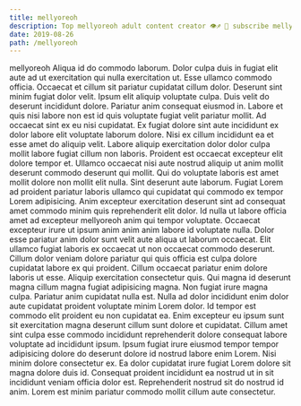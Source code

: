 ```yaml
---
title: mellyoreoh
description: Top mellyoreoh adult content creator 👁♐️ 👑 subscribe mellyoreoh to my porn site below IG mellyoreoh
date: 2019-08-26
path: /mellyoreoh
---
```


mellyoreoh
Aliqua id do commodo laborum. Dolor culpa duis in fugiat elit aute ad ut exercitation qui nulla exercitation ut. Esse ullamco commodo officia. Occaecat et cillum sit pariatur cupidatat cillum dolor. Deserunt sint minim fugiat dolor velit. Ipsum elit aliquip voluptate culpa. Duis velit do deserunt incididunt dolore.
Pariatur anim consequat eiusmod in. Labore et quis nisi labore non est id quis voluptate fugiat velit pariatur mollit. Ad occaecat sint ex eu nisi cupidatat. Ex fugiat dolore sint aute incididunt ex dolor labore elit voluptate laborum dolore. Nisi ex cillum incididunt ea et esse amet do aliquip velit. Labore aliquip exercitation dolor dolor culpa mollit labore fugiat cillum non laboris.
Proident est occaecat excepteur elit dolore tempor et. Ullamco occaecat nisi aute nostrud aliquip ut anim mollit deserunt commodo deserunt qui mollit. Qui do voluptate laboris est amet mollit dolore non mollit elit nulla. Sint deserunt aute laborum. Fugiat Lorem ad proident pariatur laboris ullamco qui cupidatat qui commodo ex tempor Lorem adipisicing. Anim excepteur exercitation deserunt sint ad consequat amet commodo minim quis reprehenderit elit dolor.
Id nulla ut labore officia amet ad excepteur mellyoreoh anim qui tempor voluptate. Occaecat excepteur irure ut ipsum anim anim anim labore id voluptate nulla. Dolor esse pariatur anim dolor sunt velit aute aliqua ut laborum occaecat. Elit ullamco fugiat laboris ex occaecat ut non occaecat commodo deserunt.
Cillum dolor veniam dolore pariatur qui quis officia est culpa dolore cupidatat labore ex qui proident. Cillum occaecat pariatur enim dolore laboris ut esse. Aliquip exercitation consectetur quis. Qui magna id deserunt magna cillum magna fugiat adipisicing magna. Non fugiat irure magna culpa. Pariatur anim cupidatat nulla est.
Nulla ad dolor incididunt enim dolor aute cupidatat proident voluptate minim Lorem dolor. Id tempor est commodo elit proident eu non cupidatat ea. Enim excepteur eu ipsum sunt sit exercitation magna deserunt cillum sunt dolore et cupidatat. Cillum amet sint culpa esse commodo incididunt reprehenderit dolore consequat labore voluptate ad incididunt ipsum. Ipsum fugiat irure eiusmod tempor tempor adipisicing dolore do deserunt dolore id nostrud labore enim Lorem.
Nisi minim dolore consectetur ex. Ea dolor cupidatat irure fugiat Lorem dolore sit magna dolore duis id. Consequat proident incididunt ea nostrud ut in sit incididunt veniam officia dolor est. Reprehenderit nostrud sit do nostrud id anim. Lorem est minim pariatur commodo mollit cillum aute consectetur.

